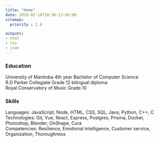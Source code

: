```yaml
---
title: "Home"
date: 2018-02-10T18:56:13-05:00
sitemap:
  priority : 1.0

outputs:
- html
- rss
- json
---
```

### Education
University of Manitoba 4th year Bachelor of Computer Science  
R.D Parker Collegiate Grade 12 bilingual diploma  
Royal Conservatory of Music Grade 10  

### Skills
Languages: JavaScript, Node, HTML, CSS, SQL, Java, Python, C++, C  
Technologies: Git, Vue, React, Express, Postgres, Prisma, Docker, Photoshop, Blender, OnShape, Cura  
Competencies: Resilience, Emotional intelligence, Customer service, Organization, Thoroughness  
